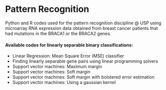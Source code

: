 # Pattern Recognition
Python and R codes used for the pattern recognition discipline @ USP using microarray RNA expression data obtained from breast cancer patients that had mutations in the BRACA1 or the BRACA2 genes. 

#### Available codes for linearly separable binary classifications:
* Linear Regression: Mean Square Error (MSE) classifier
* Finding linearly separable gene pairs using linear programming solvers
* Support vector machines: Maximum margin 
* Support vector machines: Soft margin
* Support vector machines: Soft margin with bolstered error estimation
* Support vector machines: Using a gaussian kernel


